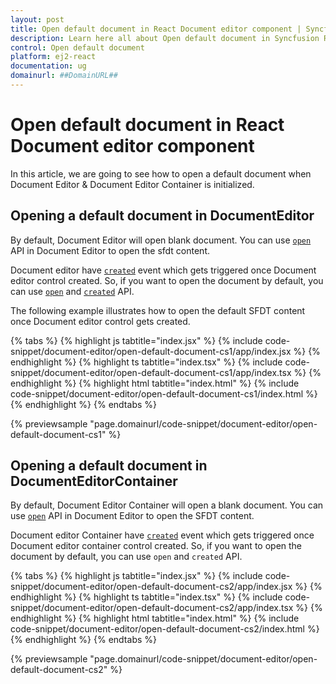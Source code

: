 ```yaml
---
layout: post
title: Open default document in React Document editor component | Syncfusion
description: Learn here all about Open default document in Syncfusion React Document editor component of Syncfusion Essential JS 2 and more.
control: Open default document 
platform: ej2-react
documentation: ug
domainurl: ##DomainURL##
---
```


# Open default document in React Document editor component

In this article, we are going to see how to open a default document when Document Editor & Document Editor Container is initialized.

## Opening a default document in DocumentEditor

By default, Document Editor will open blank document. You can use [`open`](https://ej2.syncfusion.com/react/documentation/api/document-editor/#open) API in Document Editor to open the sfdt content.

Document editor have [`created`](https://ej2.syncfusion.com/react/documentation/api/document-editor/#created) event which gets triggered once Document editor control created. So, if you want to open the document by default, you can use [`open`](https://ej2.syncfusion.com/react/documentation/api/document-editor/#open) and [`created`](https://ej2.syncfusion.com/react/documentation/api/document-editor/#created) API.

The following example illustrates how to open the default SFDT content once Document editor control gets created.

{% tabs %}
{% highlight js tabtitle="index.jsx" %}
{% include code-snippet/document-editor/open-default-document-cs1/app/index.jsx %}
{% endhighlight %}
{% highlight ts tabtitle="index.tsx" %}
{% include code-snippet/document-editor/open-default-document-cs1/app/index.tsx %}
{% endhighlight %}
{% highlight html tabtitle="index.html" %}
{% include code-snippet/document-editor/open-default-document-cs1/index.html %}
{% endhighlight %}
{% endtabs %}
        
{% previewsample "page.domainurl/code-snippet/document-editor/open-default-document-cs1" %}

## Opening a default document in DocumentEditorContainer

By default, Document Editor Container will open a blank document. You can use [`open`](https://ej2.syncfusion.com/react/documentation/api/document-editor/#open) API in Document Editor to open the SFDT content.

Document editor Container have [`created`](https://ej2.syncfusion.com/react/documentation/api/document-editor-container/#created) event which gets triggered once Document editor container control created. So, if you want to open the document by default, you can use `open` and `created` API.

{% tabs %}
{% highlight js tabtitle="index.jsx" %}
{% include code-snippet/document-editor/open-default-document-cs2/app/index.jsx %}
{% endhighlight %}
{% highlight ts tabtitle="index.tsx" %}
{% include code-snippet/document-editor/open-default-document-cs2/app/index.tsx %}
{% endhighlight %}
{% highlight html tabtitle="index.html" %}
{% include code-snippet/document-editor/open-default-document-cs2/index.html %}
{% endhighlight %}
{% endtabs %}
        
{% previewsample "page.domainurl/code-snippet/document-editor/open-default-document-cs2" %}